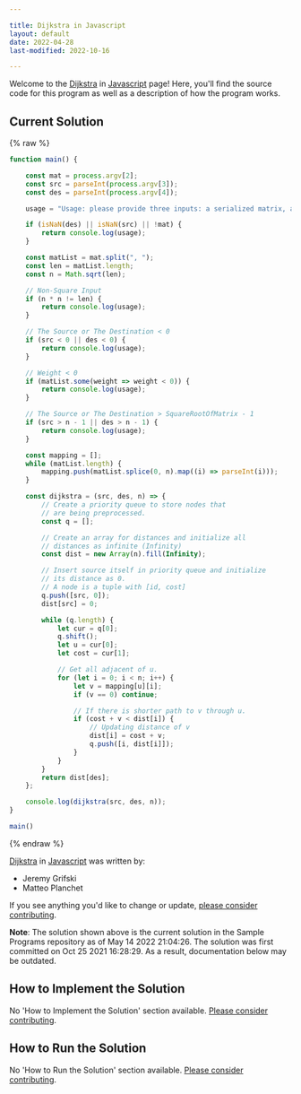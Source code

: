 ```yaml
---

title: Dijkstra in Javascript
layout: default
date: 2022-04-28
last-modified: 2022-10-16

---
```


Welcome to the [Dijkstra](https://sampleprograms.io/projects/dijkstra) in [Javascript](https://sampleprograms.io/languages/javascript) page! Here, you'll find the source code for this program as well as a description of how the program works.

## Current Solution

{% raw %}

```javascript
function main() {

    const mat = process.argv[2];
    const src = parseInt(process.argv[3]);
    const des = parseInt(process.argv[4]);

    usage = "Usage: please provide three inputs: a serialized matrix, a source node and a destination node"

    if (isNaN(des) || isNaN(src) || !mat) {
        return console.log(usage);
    }

    const matList = mat.split(", ");
    const len = matList.length;
    const n = Math.sqrt(len); 

    // Non-Square Input
    if (n * n != len) {
        return console.log(usage);
    }

    // The Source or The Destination < 0
    if (src < 0 || des < 0) {
        return console.log(usage);
    }

    // Weight < 0
    if (matList.some(weight => weight < 0)) {
        return console.log(usage);
    } 

    // The Source or The Destination > SquareRootOfMatrix - 1
    if (src > n - 1 || des > n - 1) {
        return console.log(usage);
    }

    const mapping = [];
    while (matList.length) {
        mapping.push(matList.splice(0, n).map((i) => parseInt(i)));
    }

    const dijkstra = (src, des, n) => {
        // Create a priority queue to store nodes that
        // are being preprocessed.
        const q = [];

        // Create an array for distances and initialize all
        // distances as infinite (Infinity)
        const dist = new Array(n).fill(Infinity);

        // Insert source itself in priority queue and initialize
        // its distance as 0.
        // A node is a tuple with [id, cost]
        q.push([src, 0]);
        dist[src] = 0;

        while (q.length) {
            let cur = q[0];
            q.shift();
            let u = cur[0];
            let cost = cur[1];

            // Get all adjacent of u.
            for (let i = 0; i < n; i++) {
                let v = mapping[u][i];
                if (v == 0) continue;

                // If there is shorter path to v through u.
                if (cost + v < dist[i]) {
                    // Updating distance of v
                    dist[i] = cost + v;
                    q.push([i, dist[i]]);
                }
            }
        }
        return dist[des];
    };

    console.log(dijkstra(src, des, n));
}

main()
```

{% endraw %}

[Dijkstra](https://sampleprograms.io/projects/dijkstra) in [Javascript](https://sampleprograms.io/languages/javascript) was written by:

- Jeremy Grifski
- Matteo Planchet

If you see anything you'd like to change or update, [please consider contributing](https://github.com/TheRenegadeCoder/sample-programs).

**Note**: The solution shown above is the current solution in the Sample Programs repository as of May 14 2022 21:04:26. The solution was first committed on Oct 25 2021 16:28:29. As a result, documentation below may be outdated.

## How to Implement the Solution

No 'How to Implement the Solution' section available. [Please consider contributing](https://github.com/TheRenegadeCoder/sample-programs-website).

## How to Run the Solution

No 'How to Run the Solution' section available. [Please consider contributing](https://github.com/TheRenegadeCoder/sample-programs-website).